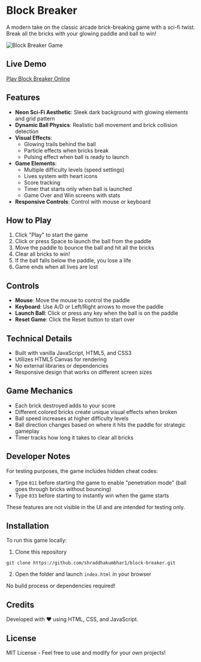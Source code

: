 # Block Breaker

A modern take on the classic arcade brick-breaking game with a sci-fi twist. Break all the bricks with your glowing paddle and ball to win!

![Block Breaker Game](images/game-preview.jpg)

## Live Demo

[Play Block Breaker Online](https://shraddhakumbhar1.github.io/block-breaker/)

## Features

- **Neon Sci-Fi Aesthetic**: Sleek dark background with glowing elements and grid pattern
- **Dynamic Ball Physics**: Realistic ball movement and brick collision detection
- **Visual Effects**: 
  - Glowing trails behind the ball
  - Particle effects when bricks break
  - Pulsing effect when ball is ready to launch
- **Game Elements**:
  - Multiple difficulty levels (speed settings)
  - Lives system with heart icons
  - Score tracking
  - Timer that starts only when ball is launched
  - Game Over and Win screens with stats
- **Responsive Controls**: Control with mouse or keyboard

## How to Play

1. Click "Play" to start the game
2. Click or press Space to launch the ball from the paddle
3. Move the paddle to bounce the ball and hit all the bricks
4. Clear all bricks to win!
5. If the ball falls below the paddle, you lose a life
6. Game ends when all lives are lost

## Controls

- **Mouse**: Move the mouse to control the paddle
- **Keyboard**: Use A/D or Left/Right arrows to move the paddle
- **Launch Ball**: Click or press any key when the ball is on the paddle
- **Reset Game**: Click the Reset button to start over

## Technical Details

- Built with vanilla JavaScript, HTML5, and CSS3
- Utilizes HTML5 Canvas for rendering
- No external libraries or dependencies
- Responsive design that works on different screen sizes

## Game Mechanics

- Each brick destroyed adds to your score
- Different colored bricks create unique visual effects when broken
- Ball speed increases at higher difficulty levels
- Ball direction changes based on where it hits the paddle for strategic gameplay
- Timer tracks how long it takes to clear all bricks

## Developer Notes

For testing purposes, the game includes hidden cheat codes:
- Type `011` before starting the game to enable "penetration mode" (ball goes through bricks without bouncing)
- Type `033` before starting to instantly win when the game starts

These features are not visible in the UI and are intended for testing only.

## Installation

To run this game locally:

1. Clone this repository
```
git clone https://github.com/shraddhakumbhar1/block-breaker.git
```

2. Open the folder and launch `index.html` in your browser

No build process or dependencies required!

## Credits

Developed with ❤️ using HTML, CSS, and JavaScript.

## License

MIT License - Feel free to use and modify for your own projects!